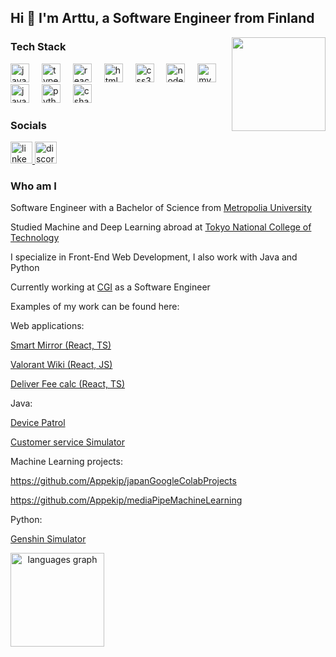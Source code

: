 <h2 align="left">Hi 👋 I'm Arttu, a Software Engineer from Finland</h2>

<img align="right" height="150" src="https://media.tenor.com/x8WtNAH1UVgAAAAM/astolfo.gif"  />

<div align="left">
  <h3>Tech Stack</h3>
</div>

<div align="left">
  <img src="https://cdn.jsdelivr.net/gh/devicons/devicon/icons/javascript/javascript-original.svg" height="30" alt="javascript logo"  />
  <img width="12" />
  <img src="https://cdn.jsdelivr.net/gh/devicons/devicon/icons/typescript/typescript-original.svg" height="30" alt="typescript logo"  />
  <img width="12" />
  <img src="https://cdn.jsdelivr.net/gh/devicons/devicon/icons/react/react-original.svg" height="30" alt="react logo"  />
  <img width="12" />
  <img src="https://cdn.jsdelivr.net/gh/devicons/devicon/icons/html5/html5-original.svg" height="30" alt="html5 logo"  />
  <img width="12" />
  <img src="https://cdn.jsdelivr.net/gh/devicons/devicon/icons/css3/css3-original.svg" height="30" alt="css3 logo"  />
  <img width="12" />
  <img src="https://cdn.jsdelivr.net/gh/devicons/devicon/icons/nodejs/nodejs-original.svg" height="30" alt="nodejs logo"  />
  <img width="12" />
  <img src="https://cdn.jsdelivr.net/gh/devicons/devicon/icons/mysql/mysql-original.svg" height="30" alt="mysql logo"  />
  <img width="12" />
  <img src="https://cdn.jsdelivr.net/gh/devicons/devicon/icons/java/java-original.svg" height="30" alt="java logo"  />
  <img width="12" />
  <img src="https://cdn.jsdelivr.net/gh/devicons/devicon/icons/python/python-original.svg" height="30" alt="python logo"  />
  <img width="12" />
  <img src="https://cdn.jsdelivr.net/gh/devicons/devicon/icons/csharp/csharp-original.svg" height="30" alt="csharp logo"  />
</div>


<div align="left">
  <h3>Socials</h3>
</div>

<div align="left">
  <a href="https://www.linkedin.com/in/arttuperamaki/" target="_blank">
    <img src="https://img.shields.io/static/v1?message=LinkedIn&logo=linkedin&label=&color=0077B5&logoColor=white&labelColor=&style=for-the-badge" height="35" alt="linkedin logo"  />
  </a>
  <a href="discordapp.com/users/343155129207226368" target="_blank">
    <img src="https://img.shields.io/static/v1?message=Discord&logo=discord&label=&color=7289DA&logoColor=white&labelColor=&style=for-the-badge" height="35" alt="discord logo"  />
  </a>
</div>
 
 


<div align="left">
<h3>Who am I</h3>

Software Engineer with a Bachelor of Science from [Metropolia University](https://www.metropolia.fi/en)

Studied Machine and Deep Learning abroad at [Tokyo National College of Technology](https://www.tokyo-ct.ac.jp/en/)

I specialize in Front-End Web Development, I also work with Java and Python

Currently working at [CGI](https://www.cgi.com/en) as a Software Engineer

Examples of my work can be found here:

Web applications:

[Smart Mirror (React, TS)](https://github.com/Appekip/Smart-Mirror)

[Valorant Wiki (React, JS)](https://github.com/Appekip/ValorantWikiReact)

[Deliver Fee calc (React, TS)](https://github.com/Appekip/Delivery-Fee-Calc)

Java: 

[Device Patrol](https://github.com/Appekip/Device_Patrol)

[Customer service Simulator](https://github.com/Appekip/simulator)

Machine Learning projects: 

https://github.com/Appekip/japanGoogleColabProjects

https://github.com/Appekip/mediaPipeMachineLearning

Python: 

[Genshin Simulator](https://github.com/Appekip/Genshin)
</div>

<div align="center">
  <img align="left" src="https://github-readme-stats.vercel.app/api/top-langs?username=Appekip&locale=en&hide_title=false&layout=compact&card_width=320&langs_count=5&theme=dracula&hide_border=false" height="150" alt="languages graph"  />
</div>


